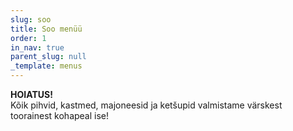 ```yaml
---
slug: soo
title: Soo menüü
order: 1
in_nav: true
parent_slug: null
_template: menus
---
```


<div class="warning">
<strong>HOIATUS!</strong></br>
Kõik pihvid, kastmed, majoneesid ja ketšupid valmistame värskest toorainest kohapeal ise!   
</div>
